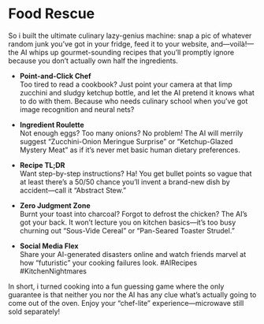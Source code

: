 # Food Rescue

So i built the ultimate culinary lazy-genius machine: snap a pic of whatever random junk you’ve got in your fridge, feed it to your website, and—voilà!—the AI whips up gourmet-sounding recipes that you’ll promptly ignore because you don’t actually own half the ingredients.

- **Point-and-Click Chef**  
  Too tired to read a cookbook? Just point your camera at that limp zucchini and sludgy ketchup bottle, and let the AI pretend it knows what to do with them. Because who needs culinary school when you’ve got image recognition and neural nets?

- **Ingredient Roulette**  
  Not enough eggs? Too many onions? No problem! The AI will merrily suggest “Zucchini-Onion Meringue Surprise” or “Ketchup-Glazed Mystery Meat” as if it’s never met basic human dietary preferences.

- **Recipe TL;DR**  
  Want step-by-step instructions? Ha! You get bullet points so vague that at least there’s a 50/50 chance you’ll invent a brand-new dish by accident—call it “Abstract Stew.”

- **Zero Judgment Zone**  
  Burnt your toast into charcoal? Forgot to defrost the chicken? The AI’s got your back. It won’t lecture you on kitchen basics—it’s too busy churning out “Sous-Vide Cereal” or “Pan-Seared Toaster Strudel.”

- **Social Media Flex**  
  Share your AI-generated disasters online and watch friends marvel at how “futuristic” your cooking failures look. #AIRecipes #KitchenNightmares

In short, i turned cooking into a fun guessing game where the only guarantee is that neither you nor the AI has any clue what’s actually going to come out of the oven. Enjoy your “chef-lite” experience—microwave still sold separately!
